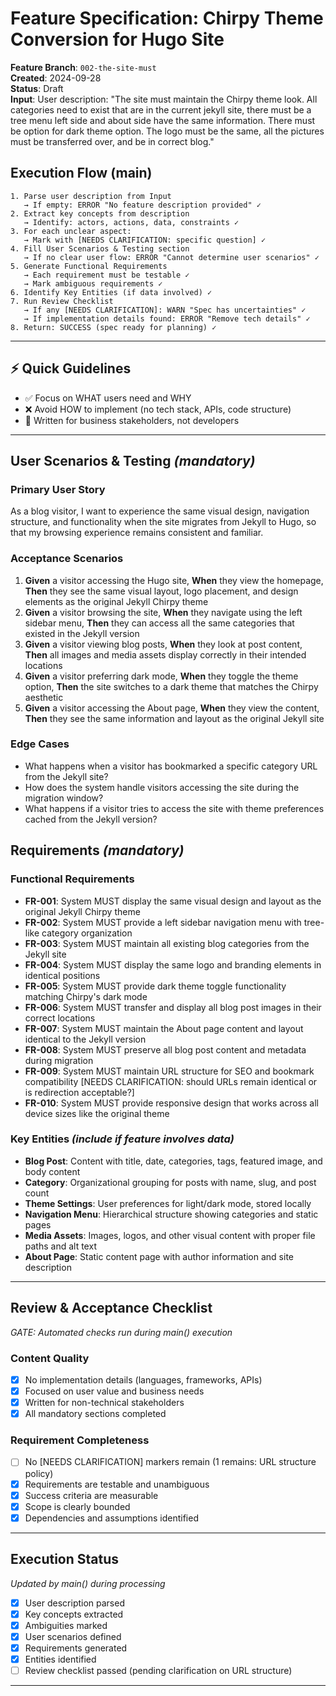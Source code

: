 # Feature Specification: Chirpy Theme Conversion for Hugo Site

**Feature Branch**: `002-the-site-must`  
**Created**: 2024-09-28  
**Status**: Draft  
**Input**: User description: "The site must maintain the Chirpy theme look. All categories need to exist that are in the current jekyll site, there must be a tree menu left side and about side have the same information. There must be option for dark theme option. The logo must be the same, all the pictures must be transferred over, and be in correct blog."

## Execution Flow (main)
```
1. Parse user description from Input
   → If empty: ERROR "No feature description provided" ✓
2. Extract key concepts from description
   → Identify: actors, actions, data, constraints ✓
3. For each unclear aspect:
   → Mark with [NEEDS CLARIFICATION: specific question] ✓
4. Fill User Scenarios & Testing section
   → If no clear user flow: ERROR "Cannot determine user scenarios" ✓
5. Generate Functional Requirements
   → Each requirement must be testable ✓
   → Mark ambiguous requirements ✓
6. Identify Key Entities (if data involved) ✓
7. Run Review Checklist
   → If any [NEEDS CLARIFICATION]: WARN "Spec has uncertainties" ✓
   → If implementation details found: ERROR "Remove tech details" ✓
8. Return: SUCCESS (spec ready for planning) ✓
```

---

## ⚡ Quick Guidelines
- ✅ Focus on WHAT users need and WHY
- ❌ Avoid HOW to implement (no tech stack, APIs, code structure)
- 👥 Written for business stakeholders, not developers
---

## User Scenarios & Testing *(mandatory)*

### Primary User Story
As a blog visitor, I want to experience the same visual design, navigation structure, and functionality when the site migrates from Jekyll to Hugo, so that my browsing experience remains consistent and familiar.

### Acceptance Scenarios
1. **Given** a visitor accessing the Hugo site, **When** they view the homepage, **Then** they see the same visual layout, logo placement, and design elements as the original Jekyll Chirpy theme
2. **Given** a visitor browsing the site, **When** they navigate using the left sidebar menu, **Then** they can access all the same categories that existed in the Jekyll version
3. **Given** a visitor viewing blog posts, **When** they look at post content, **Then** all images and media assets display correctly in their intended locations
4. **Given** a visitor preferring dark mode, **When** they toggle the theme option, **Then** the site switches to a dark theme that matches the Chirpy aesthetic
5. **Given** a visitor accessing the About page, **When** they view the content, **Then** they see the same information and layout as the original Jekyll site

### Edge Cases
- What happens when a visitor has bookmarked a specific category URL from the Jekyll site?
- How does the system handle visitors accessing the site during the migration window?
- What happens if a visitor tries to access the site with theme preferences cached from the Jekyll version?

## Requirements *(mandatory)*

### Functional Requirements
- **FR-001**: System MUST display the same visual design and layout as the original Jekyll Chirpy theme
- **FR-002**: System MUST provide a left sidebar navigation menu with tree-like category organization
- **FR-003**: System MUST maintain all existing blog categories from the Jekyll site
- **FR-004**: System MUST display the same logo and branding elements in identical positions
- **FR-005**: System MUST provide dark theme toggle functionality matching Chirpy's dark mode
- **FR-006**: System MUST transfer and display all blog post images in their correct locations
- **FR-007**: System MUST maintain the About page content and layout identical to the Jekyll version
- **FR-008**: System MUST preserve all blog post content and metadata during migration
- **FR-009**: System MUST maintain URL structure for SEO and bookmark compatibility [NEEDS CLARIFICATION: should URLs remain identical or is redirection acceptable?]
- **FR-010**: System MUST provide responsive design that works across all device sizes like the original theme

### Key Entities *(include if feature involves data)*
- **Blog Post**: Content with title, date, categories, tags, featured image, and body content
- **Category**: Organizational grouping for posts with name, slug, and post count
- **Theme Settings**: User preferences for light/dark mode, stored locally
- **Navigation Menu**: Hierarchical structure showing categories and static pages
- **Media Assets**: Images, logos, and other visual content with proper file paths and alt text
- **About Page**: Static content page with author information and site description

---

## Review & Acceptance Checklist
*GATE: Automated checks run during main() execution*

### Content Quality
- [x] No implementation details (languages, frameworks, APIs)
- [x] Focused on user value and business needs
- [x] Written for non-technical stakeholders
- [x] All mandatory sections completed

### Requirement Completeness
- [ ] No [NEEDS CLARIFICATION] markers remain (1 remains: URL structure policy)
- [x] Requirements are testable and unambiguous  
- [x] Success criteria are measurable
- [x] Scope is clearly bounded
- [x] Dependencies and assumptions identified

---

## Execution Status
*Updated by main() during processing*

- [x] User description parsed
- [x] Key concepts extracted
- [x] Ambiguities marked
- [x] User scenarios defined
- [x] Requirements generated
- [x] Entities identified
- [ ] Review checklist passed (pending clarification on URL structure)

---
